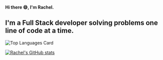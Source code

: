 **Hi there :smile:, I'm Rachel.**
## I'm a Full Stack developer solving problems one line of code at a time.


![Top Languages Card](https://github-readme-stats.vercel.app/api/top-langs/?username=Rachelnk&layout=compact)

[![Rachel's GitHub stats](https://github-readme-stats.vercel.app/api?username=Rachelnk)](https://github.com/Rachelnk/github-readme-stats)
